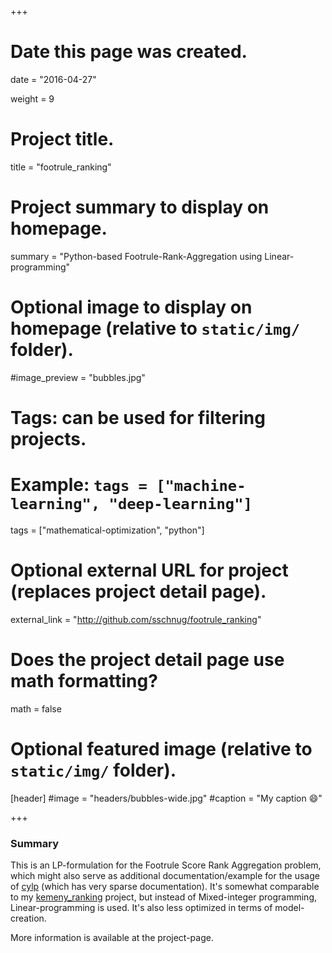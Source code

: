 +++
# Date this page was created.
date = "2016-04-27"

weight = 9

# Project title.
title = "footrule_ranking"

# Project summary to display on homepage.
summary = "Python-based Footrule-Rank-Aggregation using Linear-programming"

# Optional image to display on homepage (relative to `static/img/` folder).
#image_preview = "bubbles.jpg"

# Tags: can be used for filtering projects.
# Example: `tags = ["machine-learning", "deep-learning"]`
tags = ["mathematical-optimization", "python"]

# Optional external URL for project (replaces project detail page).
external_link = "http://github.com/sschnug/footrule_ranking"

# Does the project detail page use math formatting?
math = false

# Optional featured image (relative to `static/img/` folder).
[header]
#image = "headers/bubbles-wide.jpg"
#caption = "My caption :smile:"

+++

### Summary
This is an LP-formulation for the Footrule Score Rank Aggregation problem, which might also
serve as additional documentation/example for the usage of [cylp](https://github.com/coin-or/CyLP) (which has very sparse documentation). It's somewhat comparable to my [kemeny_ranking](http://github.com/sschnug/kemeny_ranking) project, but instead of Mixed-integer programming, Linear-programming is used. It's also less optimized in terms of model-creation.

More information is available at the project-page.
